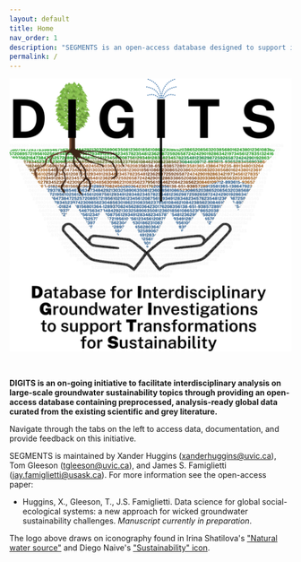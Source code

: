 ```yaml
---
layout: default
title: Home
nav_order: 1
description: "SEGMENTS is an open-access database designed to support interdisciplinary, large-scale groundwater sustainability studies."
permalink: /
---
```


<p align="center">
  <img src="https://raw.githubusercontent.com/XanderHuggins/SEGMENTS/554a1ae150817abb3ca766bded5c1ae85977dfb2/docs/digits-logo-6.svg" 
  width="600"/>
</p>

<br/>

**DIGITS is an on-going initiative to facilitate interdisciplinary analysis on large-scale groundwater sustainability topics through providing an open-access database containing preprocessed, analysis-ready global data curated from the existing scientific and grey literature.**

Navigate through the tabs on the left to access data, documentation, and provide feedback on this initiative.

SEGMENTS is maintained by Xander Huggins (<xanderhuggins@uvic.ca>), Tom Gleeson (<tgleeson@uvic.ca>), and James S. Famiglietti (<jay.famiglietti@usask.ca>). For more information see the open-access paper:

* Huggins, X., Gleeson, T., J.S. Famiglietti. Data science for global social-ecological systems: a new approach for wicked groundwater sustainability challenges. *Manuscript currently in preparation*.


The logo above draws on iconography found in Irina Shatilova's ["Natural water source"](https://www.shutterstock.com/image-vector/natural-water-source-infographics-world-day-611784482) and Diego Naive's ["Sustainability" icon](https://thenounproject.com/search/?q=sustainability&i=323406).

